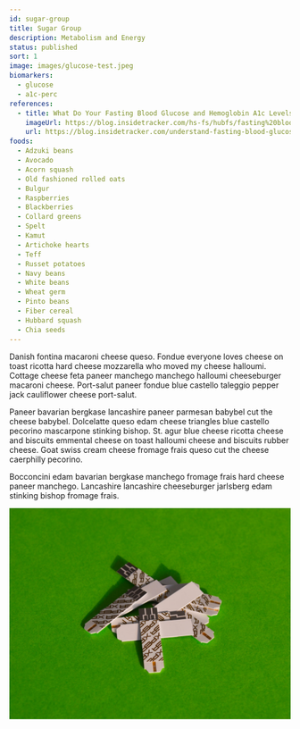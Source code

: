 ```yaml
---
id: sugar-group
title: Sugar Group
description: Metabolism and Energy
status: published
sort: 1
image: images/glucose-test.jpeg
biomarkers:
  - glucose
  - a1c-perc
references:
  - title: What Do Your Fasting Blood Glucose and Hemoglobin A1c Levels Mean?
    imageUrl: https://blog.insidetracker.com/hs-fs/hubfs/fasting%20blood%20glucose%20hemoglobin%20a1c%20test.jpg
    url: https://blog.insidetracker.com/understand-fasting-blood-glucose-hemoglobin-a1c
foods:
  - Adzuki beans
  - Avocado
  - Acorn squash
  - Old fashioned rolled oats
  - Bulgur
  - Raspberries
  - Blackberries
  - Collard greens
  - Spelt
  - Kamut
  - Artichoke hearts
  - Teff
  - Russet potatoes
  - Navy beans
  - White beans
  - Wheat germ
  - Pinto beans
  - Fiber cereal
  - Hubbard squash
  - Chia seeds
---
```


Danish fontina macaroni cheese queso. Fondue everyone loves cheese on toast ricotta hard cheese mozzarella who moved my cheese halloumi. Cottage cheese feta paneer manchego manchego halloumi cheeseburger macaroni cheese. Port-salut paneer fondue blue castello taleggio pepper jack cauliflower cheese port-salut.

Paneer bavarian bergkase lancashire paneer parmesan babybel cut the cheese babybel. Dolcelatte queso edam cheese triangles blue castello pecorino mascarpone stinking bishop. St. agur blue cheese ricotta cheese and biscuits emmental cheese on toast halloumi cheese and biscuits rubber cheese. Goat swiss cream cheese fromage frais queso cut the cheese caerphilly pecorino.

Bocconcini edam bavarian bergkase manchego fromage frais hard cheese paneer manchego. Lancashire lancashire cheeseburger jarlsberg edam stinking bishop fromage frais.

![Glucose testing](images/glucose-test.jpeg)
